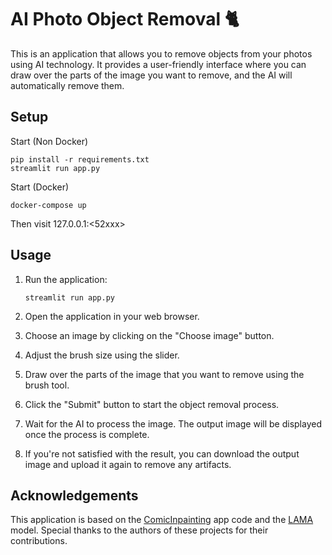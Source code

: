 # AI Photo Object Removal 🐈

This is an application that allows you to remove objects from your photos using AI technology. It provides a user-friendly interface where you can draw over the parts of the image you want to remove, and the AI will automatically remove them.

## Setup

Start (Non Docker)

```
pip install -r requirements.txt
streamlit run app.py
```

Start (Docker)

```
docker-compose up
```

Then visit 127.0.0.1:<52xxx>

## Usage

1. Run the application:

   ```shell
   streamlit run app.py
   ```

2. Open the application in your web browser.

3. Choose an image by clicking on the "Choose image" button.

4. Adjust the brush size using the slider.

5. Draw over the parts of the image that you want to remove using the brush tool.

6. Click the "Submit" button to start the object removal process.

7. Wait for the AI to process the image. The output image will be displayed once the process is complete.

8. If you're not satisfied with the result, you can download the output image and upload it again to remove any artifacts.


## Acknowledgements

This application is based on the [ComicInpainting](https://github.com/petergro-hub/ComicInpainting) app code and the [LAMA](https://github.com/saic-mdal/lama) model. Special thanks to the authors of these projects for their contributions.

